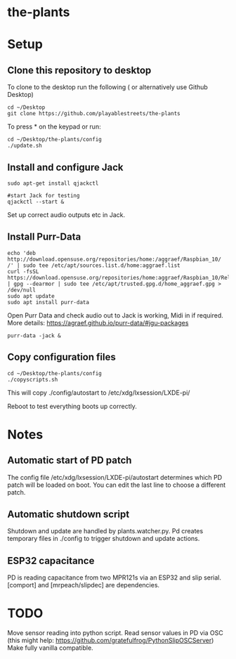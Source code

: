 # the-plants

# Setup

## Clone this repository to desktop

To clone to the desktop run the following ( or alternatively use Github Desktop)
```
cd ~/Desktop
git clone https://github.com/playablestreets/the-plants
```

To press * on the keypad or run:
```
cd ~/Desktop/the-plants/config
./update.sh
```


## Install and configure Jack
```
sudo apt-get install qjackctl

#start Jack for testing
qjackctl --start &

```
Set up correct audio outputs etc in Jack.


## Install Purr-Data
```
echo 'deb http://download.opensuse.org/repositories/home:/aggraef/Raspbian_10/ /' | sudo tee /etc/apt/sources.list.d/home:aggraef.list
curl -fsSL https://download.opensuse.org/repositories/home:aggraef/Raspbian_10/Release.key | gpg --dearmor | sudo tee /etc/apt/trusted.gpg.d/home_aggraef.gpg > /dev/null
sudo apt update
sudo apt install purr-data
```

Open Purr Data and check audio out to Jack is working, Midi in if required. More details: https://agraef.github.io/purr-data/#jgu-packages 
```
purr-data -jack &
```

## Copy configuration files
```
cd ~/Desktop/the-plants/config
./copyscripts.sh
```

This will copy ./config/autostart to /etc/xdg/lxsession/LXDE-pi/


Reboot to test everything boots up correctly.


# Notes
## Automatic start of PD patch

The config file /etc/xdg/lxsession/LXDE-pi/autostart determines which PD patch will be loaded on boot. You can edit the last line to choose a different patch.


## Automatic shutdown script

Shutdown and update are handled by plants.watcher.py.  Pd creates temporary files in ./config to trigger shutdown and update actions. 

## ESP32 capacitance

PD is reading capacitance from two MPR121s via an ESP32 and slip serial.
[comport] and [mrpeach/slipdec] are dependencies.

# TODO

Move sensor reading into python script.
Read sensor values in PD via OSC (this might help: https://github.com/gratefulfrog/PythonSlipOSCServer)
Make fully vanilla compatible.
